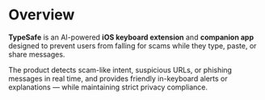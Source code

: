 # Overview

**TypeSafe** is an AI-powered **iOS keyboard extension** and **companion app** designed to prevent users from falling for scams while they type, paste, or share messages.  

The product detects scam-like intent, suspicious URLs, or phishing messages in real time, and provides friendly in-keyboard alerts or explanations — while maintaining strict privacy compliance.

